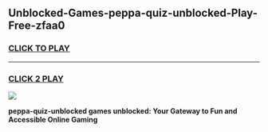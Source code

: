 
## Unblocked-Games-peppa-quiz-unblocked-Play-Free-zfaa0
<h3>
<a href="https://premium76.site?title=peppa-quiz-unblocked&ref=18A1">CLICK TO PLAY</a></h3>
<hr>

<h3>
<a href="https://premium76.site?title=peppa-quiz-unblocked&ref=18A1">CLICK 2 PLAY</a>
  
</h3>

<a href="https://premium76.site?title=peppa-quiz-unblocked&ref=18A1"><img src="https://clearcache.store/games.png"></a>


**peppa-quiz-unblocked games unblocked: Your Gateway to Fun and Accessible Online Gaming**

